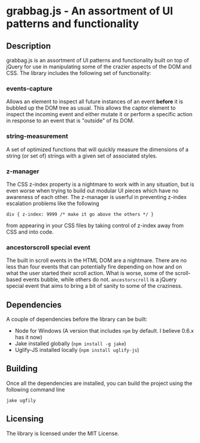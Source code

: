 # grabbag.js - An assortment of UI patterns and functionality

## Description

grabbag.js is an assortment of UI patterns and functionality built on top of
jQuery for use in manipulating some of the crazier aspects of the DOM and 
CSS. The library includes the following set of functionality:

### events-capture

Allows an element to inspect all future instances of an event **before**
it is bubbled up the DOM tree as usual. This allows the captor element
to inspect the incoming event and either mutate it or perform a specific
action in response to an event that is "outside" of its DOM.

### string-measurement

A set of optimized functions that will quickly measure the dimensions of
a string (or set of) strings with a given set of associated styles.

### z-manager

The CSS z-index property is a nightmare to work with in any situation, but
is even worse when trying to build out modular UI pieces which have no
awareness of each other. The z-manager is userful in preventing z-index 
escalation problems like the following

	div { z-index: 9999 /* make it go above the others */ }

from appearing in your CSS files by taking control of z-index away from CSS
and into code.

### ancestorscroll special event

The built in scroll events in the HTML DOM are a nightmare. There are no less
than four events that can potentially fire depending on how and on what the 
user started their scroll action. What is worse, some of the scroll-based
events bubble, while others do not. `ancestorscroll` is a jQuery special
event that aims to bring a bit of sanity to some of the craziness.
  
## Dependencies

A couple of dependencies before the library can be built:

- Node for Windows (A version that includes `npm` by default. I believe 0.6.x has it now)
- Jake installed globally (`npm install -g jake`)
- Uglify-JS installed locally (`npm install uglify-js`)

## Building

Once all the dependencies are installed, you can build the project using the following command line

	jake ugfily

## Licensing

The library is licensed under the MIT License.

